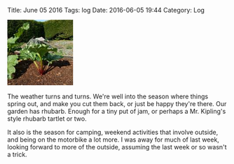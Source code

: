 Title: June 05 2016
Tags: log 
Date: 2016-06-05 19:44 
Category: Log 
 
<a href="/images/20160605-rhubarb.jpg">![Image](/images/thumbs/thumbnail_square/20160605-rhubarb.jpg)</a>

The weather turns and turns. We're well into the season where things spring out, and make you cut them back,
or just be happy they're there. Our garden has rhubarb. Enough for a tiny put of jam, or perhaps
a Mr. Kipling's style rhubarb tartlet or two.

It also is the season for camping, weekend activities that involve outside, and being on the motorbike a
lot more. I was away for much of last week, looking forward to more of the outside, assuming the last 
week or so wasn't a trick.

